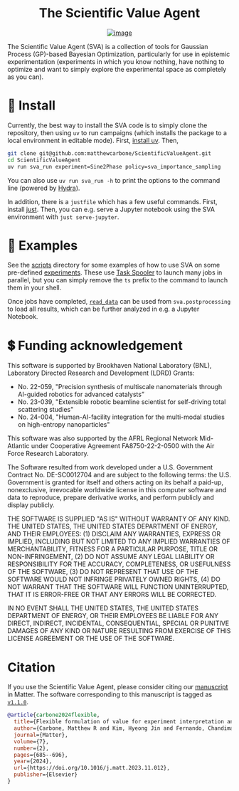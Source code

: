 <div align=center>

# The Scientific Value Agent

[![image](https://github.com/matthewcarbone/ScientificValueAgent/actions/workflows/ci.yaml/badge.svg)](https://github.com/matthewcarbone/ScientificValueAgent/actions/workflows/ci.yaml)

</div>

The Scientific Value Agent (SVA) is a collection of tools for Gaussian Process (GP)-based Bayesian Optimization, particularly for use in epistemic experimentation (experiments in which you know nothing, have nothing to optimize and want to simply explore the experimental space as completely as you can).

<!-- > [!NOTE]
> If you use the Scientific Value Agent, please consider citing our [manuscript](https://doi.org/10.1016/j.matt.2023.11.012) in Matter. The software corresponding to this manuscript is tagged as [`v1.1.0`](https://github.com/matthewcarbone/ScientificValueAgent/tree/v1.1.0). -->

# 🧱 Install

Currently, the best way to install the SVA code is to simply clone the repository, then using `uv` to run campaigns (which installs the package to a local environment in editable mode). First, [install uv](https://docs.astral.sh/uv/getting-started/installation/). Then,

```bash
git clone git@github.com:matthewcarbone/ScientificValueAgent.git
cd ScientificValueAgent
uv run sva_run experiment=Sine2Phase policy=sva_importance_sampling
```

You can also use `uv run sva_run -h` to print the options to the command line (powered by [Hydra](https://hydra.cc/docs/intro/)).

In addition, there is a `justfile` which has a few useful commands. First, install [just](https://github.com/casey/just). Then, you can e.g. serve a Jupyter notebook using the SVA environment with `just serve-jupyter`.


# 🚀 Examples

See the [scripts](https://github.com/matthewcarbone/ScientificValueAgent/tree/master/scripts) directory for some examples of how to use SVA on some pre-defined [experiments](https://github.com/matthewcarbone/ScientificValueAgent/tree/master/sva/experiments). These use [Task Spooler](https://github.com/justanhduc/task-spooler) to launch many jobs in parallel, but you can simply remove the `ts` prefix to the command to launch them in your shell.

Once jobs have completed, [`read_data`](https://github.com/matthewcarbone/ScientificValueAgent/blob/41863beb95b9dc31bdf29e918b4ed3ec969dd1b5/sva/postprocessing.py#L42) can be used from `sva.postprocessing` to load all results, which can be further analyzed in e.g. a Jupyter Notebook.

# 💲 Funding acknowledgement

This software is supported by Brookhaven National Laboratory (BNL), Laboratory Directed Research and Development (LDRD) Grants: 

- No. 22-059, "Precision synthesis of multiscale nanomaterials through AI-guided robotics for advanced catalysts”
- No. 23-039, "Extensible robotic beamline scientist for self-driving total scattering studies"
- No. 24-004, "Human-AI-facility integration for the multi-modal studies on high-entropy nanoparticles"

This software was also supported by the AFRL Regional Network Mid-Atlantic under Cooperative Agreement FA8750-22-2-0500 with the Air Force Research Laboratory.

The Software resulted from work developed under a U.S. Government Contract No. DE-SC0012704 and are subject to the following terms: the U.S. Government is granted for itself and others acting on its behalf a paid-up, nonexclusive, irrevocable worldwide license in this computer software and data to reproduce, prepare derivative works, and perform publicly and display publicly.

THE SOFTWARE IS SUPPLIED "AS IS" WITHOUT WARRANTY OF ANY KIND. THE UNITED STATES, THE UNITED STATES DEPARTMENT OF ENERGY, AND THEIR EMPLOYEES: (1) DISCLAIM ANY WARRANTIES, EXPRESS OR IMPLIED, INCLUDING BUT NOT LIMITED TO ANY IMPLIED WARRANTIES OF MERCHANTABILITY, FITNESS FOR A PARTICULAR PURPOSE, TITLE OR NON-INFRINGEMENT, (2) DO NOT ASSUME ANY LEGAL LIABILITY OR RESPONSIBILITY FOR THE ACCURACY, COMPLETENESS, OR USEFULNESS OF THE SOFTWARE, (3) DO NOT REPRESENT THAT USE OF THE SOFTWARE WOULD NOT INFRINGE PRIVATELY OWNED RIGHTS, (4) DO NOT WARRANT THAT THE SOFTWARE WILL FUNCTION UNINTERRUPTED, THAT IT IS ERROR-FREE OR THAT ANY ERRORS WILL BE CORRECTED.

IN NO EVENT SHALL THE UNITED STATES, THE UNITED STATES DEPARTMENT OF ENERGY, OR THEIR EMPLOYEES BE LIABLE FOR ANY DIRECT, INDIRECT, INCIDENTAL, CONSEQUENTIAL, SPECIAL OR PUNITIVE DAMAGES OF ANY KIND OR NATURE RESULTING FROM EXERCISE OF THIS LICENSE AGREEMENT OR THE USE OF THE SOFTWARE.

# Citation

If you use the Scientific Value Agent, please consider citing our [manuscript](https://doi.org/10.1016/j.matt.2023.11.012) in Matter. The software corresponding to this manuscript is tagged as [`v1.1.0`](https://github.com/matthewcarbone/ScientificValueAgent/tree/v1.1.0).

```bibtex
@article{carbone2024flexible,
  title={Flexible formulation of value for experiment interpretation and design},
  author={Carbone, Matthew R and Kim, Hyeong Jin and Fernando, Chandima and Yoo, Shinjae and Olds, Daniel and Joress, Howie and DeCost, Brian and Ravel, Bruce and Zhang, Yugang and Maffettone, Phillip M},
  journal={Matter},
  volume={7},
  number={2},
  pages={685--696},
  year={2024},
  url={https://doi.org/10.1016/j.matt.2023.11.012},
  publisher={Elsevier}
}
```
